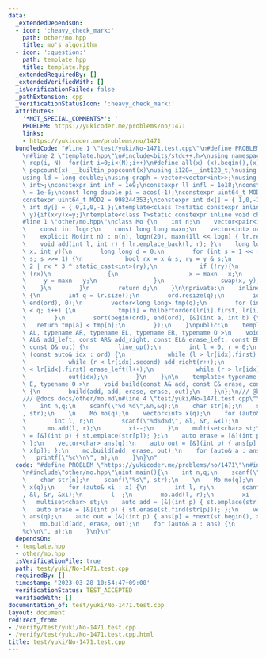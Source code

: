 ```yaml
---
data:
  _extendedDependsOn:
  - icon: ':heavy_check_mark:'
    path: other/mo.hpp
    title: mo's algorithm
  - icon: ':question:'
    path: template.hpp
    title: template.hpp
  _extendedRequiredBy: []
  _extendedVerifiedWith: []
  _isVerificationFailed: false
  _pathExtension: cpp
  _verificationStatusIcon: ':heavy_check_mark:'
  attributes:
    '*NOT_SPECIAL_COMMENTS*': ''
    PROBLEM: https://yukicoder.me/problems/no/1471
    links:
    - https://yukicoder.me/problems/no/1471
  bundledCode: "#line 1 \"test/yuki/No-1471.test.cpp\"\n#define PROBLEM \"https://yukicoder.me/problems/no/1471\"\
    \n#line 2 \"template.hpp\"\n#include<bits/stdc++.h>\nusing namespace std;\n#define\
    \ rep(i, N)  for(int i=0;i<(N);i++)\n#define all(x) (x).begin(),(x).end()\n#define\
    \ popcount(x) __builtin_popcount(x)\nusing i128=__int128_t;\nusing ll = long long;\n\
    using ld = long double;\nusing graph = vector<vector<int>>;\nusing P = pair<int,\
    \ int>;\nconstexpr int inf = 1e9;\nconstexpr ll infl = 1e18;\nconstexpr ld eps\
    \ = 1e-6;\nconst long double pi = acos(-1);\nconstexpr uint64_t MOD = 1e9 + 7;\n\
    constexpr uint64_t MOD2 = 998244353;\nconstexpr int dx[] = { 1,0,-1,0 };\nconstexpr\
    \ int dy[] = { 0,1,0,-1 };\ntemplate<class T>static constexpr inline void chmax(T&x,T\
    \ y){if(x<y)x=y;}\ntemplate<class T>static constexpr inline void chmin(T&x,T y){if(x>y)x=y;}\n\
    #line 1 \"other/mo.hpp\"\nclass Mo {\n    int n;\n    vector<pair<int, int>> lr;\n\
    \    const int logn;\n    const long long maxn;\n    vector<int> ord;\npublic:\n\
    \    explicit Mo(int n) : n(n), logn(20), maxn(1ll << logn) { lr.reserve(n); }\n\
    \    void add(int l, int r) { lr.emplace_back(l, r); }\n    long long hilbertorder(int\
    \ x, int y){\n        long long d = 0;\n        for (int s = 1 << (logn - 1);\
    \ s; s >>= 1) {\n            bool rx = x & s, ry = y & s;\n            d = d <<\
    \ 2 | rx * 3 ^ static_cast<int>(ry);\n            if (!ry){\n                if\
    \ (rx)\n                {\n                    x = maxn - x;\n               \
    \     y = maxn - y;\n                }\n                swap(x, y);\n        \
    \    }\n        }\n        return d;\n    }\n\nprivate:\n    inline void line_up()\
    \ {\n        int q = lr.size();\n        ord.resize(q);\n        iota(begin(ord),\
    \ end(ord), 0);\n        vector<long long> tmp(q);\n        for (int i = 0; i\
    \ < q; i++) {\n            tmp[i] = hilbertorder(lr[i].first, lr[i].second);\n\
    \        }\n        sort(begin(ord), end(ord), [&](int a, int b) {\n         \
    \   return tmp[a] < tmp[b];\n        });\n    }\npublic:\n    template< typename\
    \ AL, typename AR, typename EL, typename ER, typename O >\n    void build(const\
    \ AL& add_left, const AR& add_right, const EL& erase_left, const ER& erase_right,\
    \ const O& out) {\n        line_up();\n        int l = 0, r = 0;\n        for\
    \ (const auto& idx : ord) {\n            while (l > lr[idx].first) add_left(--l);\n\
    \            while (r < lr[idx].second) add_right(r++);\n            while (l\
    \ < lr[idx].first) erase_left(l++);\n            while (r > lr[idx].second) erase_right(--r);\n\
    \            out(idx);\n        }\n    }\n\n    template< typename A, typename\
    \ E, typename O >\n    void build(const A& add, const E& erase, const O& out)\
    \ {\n        build(add, add, erase, erase, out);\n    }\n};\n/// @brief mo's algorithm\n\
    /// @docs docs/other/mo.md\n#line 4 \"test/yuki/No-1471.test.cpp\"\nint main(){\n\
    \    int n,q;\n    scanf(\"%d %d\",&n,&q);\n    char str[n];\n    scanf(\"%s\"\
    , str);\n    \n    Mo mo(q);\n    vector<int> x(q);\n    for (auto& xi : x) {\n\
    \        int l, r;\n        scanf(\"%d%d%d\", &l, &r, &xi);\n        l--;\n  \
    \      mo.add(l, r);\n        xi--;\n    }\n    multiset<char> st;\n    auto add\
    \ = [&](int p) { st.emplace(str[p]); };\n    auto erase = [&](int p) { st.erase(st.find(str[p]));\
    \ };\n    vector<char> ans(q);\n    auto out = [&](int p) { ans[p] = *next(st.begin(),\
    \ x[p]); };\n    mo.build(add, erase, out);\n    for (auto& a : ans) {\n     \
    \   printf(\"%c\\n\", a);\n    }\n}\n"
  code: "#define PROBLEM \"https://yukicoder.me/problems/no/1471\"\n#include\"template.hpp\"\
    \n#include\"other/mo.hpp\"\nint main(){\n    int n,q;\n    scanf(\"%d %d\",&n,&q);\n\
    \    char str[n];\n    scanf(\"%s\", str);\n    \n    Mo mo(q);\n    vector<int>\
    \ x(q);\n    for (auto& xi : x) {\n        int l, r;\n        scanf(\"%d%d%d\"\
    , &l, &r, &xi);\n        l--;\n        mo.add(l, r);\n        xi--;\n    }\n \
    \   multiset<char> st;\n    auto add = [&](int p) { st.emplace(str[p]); };\n \
    \   auto erase = [&](int p) { st.erase(st.find(str[p])); };\n    vector<char>\
    \ ans(q);\n    auto out = [&](int p) { ans[p] = *next(st.begin(), x[p]); };\n\
    \    mo.build(add, erase, out);\n    for (auto& a : ans) {\n        printf(\"\
    %c\\n\", a);\n    }\n}\n"
  dependsOn:
  - template.hpp
  - other/mo.hpp
  isVerificationFile: true
  path: test/yuki/No-1471.test.cpp
  requiredBy: []
  timestamp: '2023-03-28 10:54:47+09:00'
  verificationStatus: TEST_ACCEPTED
  verifiedWith: []
documentation_of: test/yuki/No-1471.test.cpp
layout: document
redirect_from:
- /verify/test/yuki/No-1471.test.cpp
- /verify/test/yuki/No-1471.test.cpp.html
title: test/yuki/No-1471.test.cpp
---
```

